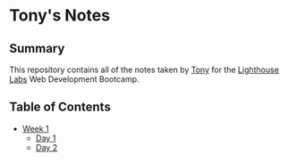 # Tony's Notes

## Summary

This repository contains all of the notes taken by [Tony](https://github.com/TonyWalker101) for the [Lighthouse Labs](https://www.lighthouselabs.ca) Web Development Bootcamp. 

## Table of Contents

* [Week 1](/Week_1)
  * [Day 1](/Week_1/Day_1)
  * [Day 2](/Week_1/Day_2)